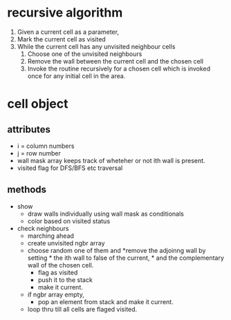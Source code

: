 # recursive algorithm
1. Given a current cell as a parameter,
2. Mark the current cell as visited
3. While the current cell has any unvisited neighbour cells
	1. Choose one of the unvisited neighbours
	2. Remove the wall between the current cell and the chosen cell
	3. Invoke the routine recursively for a chosen cell
which is invoked once for any initial cell in the area.

# cell object
## attributes
* i = column numbers
* j = row number
* wall mask array
	keeps track of wheteher or not ith wall is present.
* visited flag
	for DFS/BFS etc traversal

## methods
* show
	* draw walls individually using wall mask as conditionals
	* color based on visited status
* check neighbours
	* marching ahead
	* create unvisited ngbr array
	* choose random one of them and
		*remove the adjoinng wall by setting
			* the ith wall to false of the current,
			* and the complementary wall of the chosen cell.
		* flag as visited
		* push it to the stack
		* make it current.
	* if ngbr array empty,
		* pop an element from stack and make it current.
	* loop thru till all cells are flaged visited.
